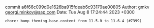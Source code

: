 commit a6f66c099d0e1626ba915fdeab6c93179ae00805
Author: gmkv <georgi.minkov@sap.com>
Date:   Tue Aug 8 17:24:44 2023 +0300

    chore: bump theming-base-content from 11.5.0 to 11.6.4 (#7399)
